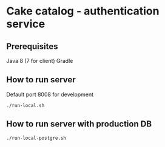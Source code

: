 # Cake catalog - authentication service

## Prerequisites

Java 8 (7 for client)
Gradle

## How to run server
Default port 8008 for development

```
./run-local.sh
```

## How to run server with production DB
```
./run-local-postgre.sh
```